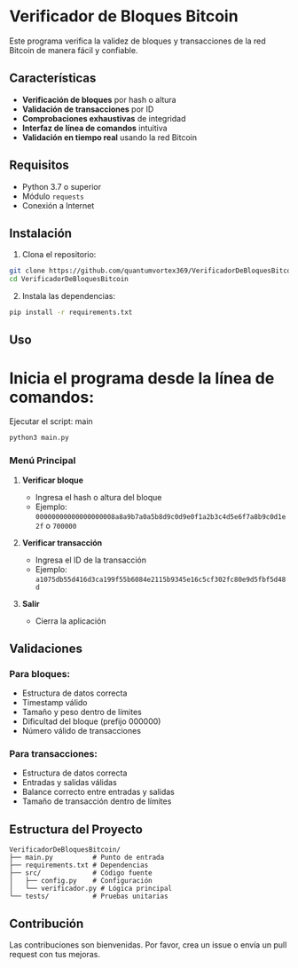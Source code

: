 # Verificador de Bloques Bitcoin

Este programa verifica la validez de bloques y transacciones de la red Bitcoin de manera fácil y confiable.

## Características

- **Verificación de bloques** por hash o altura
- **Validación de transacciones** por ID
- **Comprobaciones exhaustivas** de integridad
- **Interfaz de línea de comandos** intuitiva
- **Validación en tiempo real** usando la red Bitcoin

## Requisitos

- Python 3.7 o superior
- Módulo `requests`
- Conexión a Internet

## Instalación

1. Clona el repositorio:
```bash
git clone https://github.com/quantumvortex369/VerificadorDeBloquesBitcoin.git
cd VerificadorDeBloquesBitcoin
```

2. Instala las dependencias:
```bash
pip install -r requirements.txt
```

## Uso


Inicia el programa desde la línea de comandos:
=======

Ejecutar el script:
main

```bash
python3 main.py
```

### Menú Principal

1. **Verificar bloque**
   - Ingresa el hash o altura del bloque
   - Ejemplo: `00000000000000000008a8a9b7a0a5b8d9c0d9e0f1a2b3c4d5e6f7a8b9c0d1e2f` o `700000`

2. **Verificar transacción**
   - Ingresa el ID de la transacción
   - Ejemplo: `a1075db55d416d3ca199f55b6084e2115b9345e16c5cf302fc80e9d5fbf5d48d`

3. **Salir**
   - Cierra la aplicación

## Validaciones

### Para bloques:
- Estructura de datos correcta
- Timestamp válido
- Tamaño y peso dentro de límites
- Dificultad del bloque (prefijo 000000)
- Número válido de transacciones

### Para transacciones:
- Estructura de datos correcta
- Entradas y salidas válidas
- Balance correcto entre entradas y salidas
- Tamaño de transacción dentro de límites

## Estructura del Proyecto

```
VerificadorDeBloquesBitcoin/
├── main.py          # Punto de entrada
├── requirements.txt # Dependencias
├── src/             # Código fuente
│   ├── config.py    # Configuración
│   └── verificador.py # Lógica principal
└── tests/           # Pruebas unitarias
```

## Contribución

Las contribuciones son bienvenidas. Por favor, crea un issue o envía un pull request con tus mejoras.
